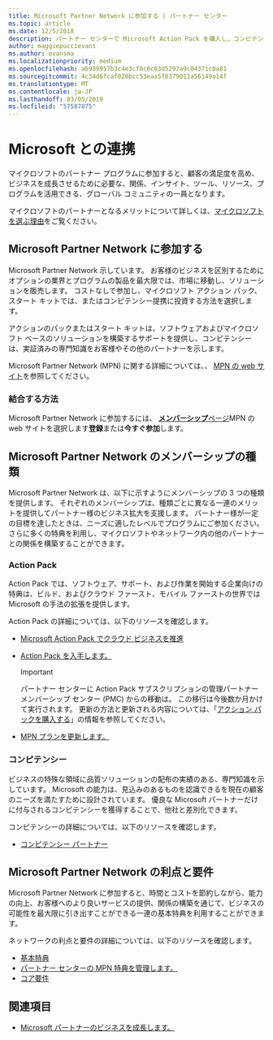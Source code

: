 ```yaml
---
title: Microsoft Partner Network に参加する | パートナー センター
ms.topic: article
ms.date: 12/5/2018
description: パートナー センターで Microsoft Action Pack を購入し、コンピテンシーを獲得しましょう
author: maggiepuccievans
ms.author: evansma
ms.localizationpriority: medium
ms.openlocfilehash: a6989957b3c4e3cf0c0c63d5297a9c04371c0a81
ms.sourcegitcommit: 4c34d6fcaf020bcc53eaa5f0379011a56149a14f
ms.translationtype: MT
ms.contentlocale: ja-JP
ms.lasthandoff: 03/05/2019
ms.locfileid: "57587875"
---
```

<!-- Note from Maggie on Dec 5, 2018: I can no longer tell what purpose this article serves. I'm going to redirect it to the mpn-overview.md topic and move the relevant information there. In the interim, I've copied and pasted the content from the MPN overview topic into this one in case anyone out there has it bookmarked.
-->

# <a name="partner-with-microsoft"></a>Microsoft との連携

マイクロソフトのパートナー プログラムに参加すると、顧客の満足度を高め、ビジネスを成長させるために必要な、関係、インサイト、ツール、リソース、プログラムを活用できる、グローバル コミュニティの一員となります。

マイクロソフトのパートナーとなるメリットについて詳しくは、[マイクロソフトを選ぶ理由](https://partner.microsoft.com/business-opportunities/why-microsoft)をご覧ください。 

## <a name="join-the-microsoft-partner-network"></a>Microsoft Partner Network に参加する

<!-- 12/5/18 The content below was copied and pasted directly from the Membership page of the MPN site (https://partner.microsoft.com/en-us/membership)-->

Microsoft Partner Network 示しています。 お客様のビジネスを区別するためにオプションの業界とプログラムの製品を最大限では、市場に移動し、ソリューションを販売します。 コストなしで参加し、マイクロソフト アクション パック、スタート キットでは、またはコンピテンシー提携に投資する方法を選択します。

アクションのパックまたはスタート キットは、ソフトウェアおよびマイクロソフト ベースのソリューションを構築するサポートを提供し、コンピテンシーは、実証済みの専門知識をお客様やその他のパートナーを示します。

Microsoft Partner Network (MPN) に関する詳細については、、 [MPN の web サイト](https://partner.microsoft.com/commercial)を参照してください。

### <a name="how-to-join"></a>結合する方法

Microsoft Partner Network に参加するには、 [**メンバーシップ**ページ](https://partner.microsoft.com/membership)MPN の web サイトを選択します**登録**または**今すぐ参加**します。

## <a name="microsoft-partner-network-membership-types"></a>Microsoft Partner Network のメンバーシップの種類

<!-- 12/5/18 The content below was copied and pasted directly from the Membership pages of the MPN site (https://partner.microsoft.com/en-us/membership)-->

Microsoft Partner Network は、以下に示すようにメンバーシップの 3 つの種類を提供します。 それぞれのメンバーシップは、種類ごとに異なる一連のメリットを提供してパートナー様のビジネス拡大を支援します。 パートナー様が一定の目標を達したときは、ニーズに適したレベルでプログラムにご参加ください。さらに多くの特典を利用し、マイクロソフトやネットワーク内の他のパートナーとの関係を構築することができます。

### <a name="action-pack"></a>Action Pack

Action Pack では、ソフトウェア、サポート、および作業を開始する企業向けの特典は、ビルド、およびクラウド ファースト、モバイル ファーストの世界では Microsoft の手法の拡張を提供します。 

Action Pack の詳細については、以下のリソースを確認します。

- [Microsoft Action Pack でクラウド ビジネスを推進](https://partner.microsoft.com/membership/action-pack)
- [Action Pack を入手します。](mpn-get-action-pack.md)
  
    >[!IMPORTANT]
    >パートナー センターに Action Pack サブスクリプションの管理パートナー メンバーシップ センター (PMC) からの移動は。 この移行は今後数か月かけて実行されます。 更新の方法と更新される内容については、「[アクション パックを購入する](mpn-get-action-pack.md)」の情報を参照してください。  

- [MPN プランを更新します。](renew-mpn-offers.md)

### <a name="competencies"></a>コンピテンシー

ビジネスの特殊な領域に品質ソリューションの配布の実績のある、専門知識を示しています。 Microsoft の能力は、見込みのあるものを認識できるを現在の顧客のニーズを満たすために設計されています。 優良な Microsoft パートナーだけに付与されるコンピテンシーを獲得することで、他社と差別化できます。

コンピテンシーの詳細については、以下のリソースを確認します。

- [コンピテンシー パートナー](https://partner.microsoft.com/membership/competencies)

## <a name="microsoft-partner-network-benefits-and-requirements"></a>Microsoft Partner Network の利点と要件

Microsoft Partner Network に参加すると、時間とコストを節約しながら、能力の向上、お客様へのより良いサービスの提供、関係の構築を通じて、ビジネスの可能性を最大限に引き出すことができる一連の基本特典を利用することができます。

ネットワークの利点と要件の詳細については、以下のリソースを確認します。

- [基本特典](https://partner.microsoft.com/en-us/membership/core-benefits#simple-tab-content-1)
- [パートナー センターの MPN 特典を管理します。](manage-your-partner-network-benefits.md)
- [コア要件](https://partner.microsoft.com/en-us/membership/core-benefits#simple-tab-content-2)

## <a name="see-also"></a>関連項目
- [Microsoft パートナーのビジネスを成長します。](grow-your-business.md)
